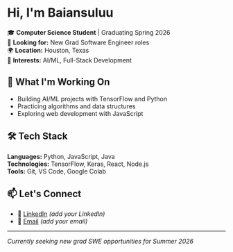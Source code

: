 # Hi, I'm Baiansuluu

🎓 **Computer Science Student** | Graduating Spring 2026  
💼 **Looking for:** New Grad Software Engineer roles  
🌍 **Location:** Houston, Texas  
🤖 **Interests:** AI/ML, Full-Stack Development

## 🚀 What I'm Working On

- Building AI/ML projects with TensorFlow and Python
- Practicing algorithms and data structures
- Exploring web development with JavaScript

## 🛠️ Tech Stack

**Languages:** Python, JavaScript, Java  
**Technologies:** TensorFlow, Keras, React, Node.js  
**Tools:** Git, VS Code, Google Colab

## 📫 Let's Connect

- 💼 [LinkedIn](www.linkedin.com/in/baian-550558227) *(add your LinkedIn)*
- 📧 [Email](mailto:baansuluu22@gmail.com) *(add your email)*

---

*Currently seeking new grad SWE opportunities for Summer 2026*
